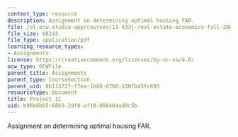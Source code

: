 ```yaml
---
content_type: resource
description: Assignment on determining optimal housing FAR.
file: /ol-ocw-studio-app/courses/11-433j-real-estate-economics-fall-2008/bd6b6bb5686329f8af10986464ad0c5b_ps2_08.pdf
file_size: 98243
file_type: application/pdf
learning_resource_types:
- Assignments
license: https://creativecommons.org/licenses/by-nc-sa/4.0/
ocw_type: OCWFile
parent_title: Assignments
parent_type: CourseSection
parent_uid: 8b113727-f7ea-1b88-6760-150fb45fc693
resourcetype: Document
title: Project II
uid: bd6b6bb5-6863-29f8-af10-986464ad0c5b
---
```

Assignment on determining optimal housing FAR.